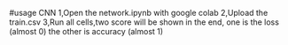 #usage CNN
1,Open the network.ipynb with google colab
2,Upload the train.csv
3,Run all cells,two score will be shown in the end, one is the loss (almost 0) the other is accuracy (almost 1)
